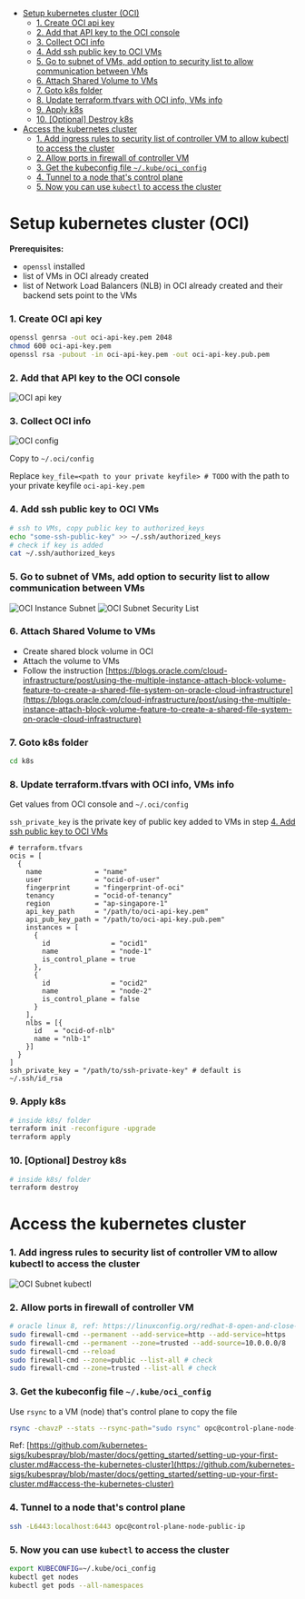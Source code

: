 - [Setup kubernetes cluster (OCI)](#setup-kubernetes-cluster-oci)
    - [1. Create OCI api key](#1-create-oci-api-key)
    - [2. Add that API key to the OCI console](#2-add-that-api-key-to-the-oci-console)
    - [3. Collect OCI info](#3-collect-oci-info)
    - [4. Add ssh public key to OCI VMs](#4-add-ssh-public-key-to-oci-vms)
    - [5. Go to subnet of VMs, add option to security list to allow communication between VMs](#5-go-to-subnet-of-vms-add-option-to-security-list-to-allow-communication-between-vms)
    - [6. Attach Shared Volume to VMs](#6-attach-shared-volume-to-vms)
    - [7. Goto k8s folder](#7-goto-k8s-folder)
    - [8. Update terraform.tfvars with OCI info, VMs info](#8-update-terraformtfvars-with-oci-info-vms-info)
    - [9. Apply k8s](#9-apply-k8s)
    - [10. \[Optional\] Destroy k8s](#10-optional-destroy-k8s)
- [Access the kubernetes cluster](#access-the-kubernetes-cluster)
    - [1. Add ingress rules to security list of controller VM to allow kubectl to access the cluster](#1-add-ingress-rules-to-security-list-of-controller-vm-to-allow-kubectl-to-access-the-cluster)
    - [2. Allow ports in firewall of controller VM](#2-allow-ports-in-firewall-of-controller-vm)
    - [3. Get the kubeconfig file `~/.kube/oci_config`](#3-get-the-kubeconfig-file-kubeoci_config)
    - [4. Tunnel to a node that's control plane](#4-tunnel-to-a-node-thats-control-plane)
    - [5. Now you can use `kubectl` to access the cluster](#5-now-you-can-use-kubectl-to-access-the-cluster)


# Setup kubernetes cluster (OCI)

**Prerequisites:**
- `openssl` installed
- list of VMs in OCI already created
- list of Network Load Balancers (NLB) in OCI already created and their backend sets point to the VMs

### 1. Create OCI api key

```bash
openssl genrsa -out oci-api-key.pem 2048
chmod 600 oci-api-key.pem
openssl rsa -pubout -in oci-api-key.pem -out oci-api-key.pub.pem
```

### 2. Add that API key to the OCI console

![OCI api key](./figs/oci-api-key.png)

### 3. Collect OCI info

![OCI config](./figs/oci-api-config.png)

Copy to `~/.oci/config`

Replace `key_file=<path to your private keyfile> # TODO` with the path to your private keyfile `oci-api-key.pem`

### 4. Add ssh public key to OCI VMs

```bash
# ssh to VMs, copy public key to authorized_keys
echo "some-ssh-public-key" >> ~/.ssh/authorized_keys
# check if key is added
cat ~/.ssh/authorized_keys
```

### 5. Go to subnet of VMs, add option to security list to allow communication between VMs

![OCI Instance Subnet](./figs/oci-instance-subnet.png)
![OCI Subnet Security List](./figs/oci-subnet-security-list.png)

### 6. Attach Shared Volume to VMs

- Create shared block volume in OCI
- Attach the volume to VMs
- Follow the instruction [https://blogs.oracle.com/cloud-infrastructure/post/using-the-multiple-instance-attach-block-volume-feature-to-create-a-shared-file-system-on-oracle-cloud-infrastructure](https://blogs.oracle.com/cloud-infrastructure/post/using-the-multiple-instance-attach-block-volume-feature-to-create-a-shared-file-system-on-oracle-cloud-infrastructure)

### 7. Goto k8s folder

```bash
cd k8s
```

### 8. Update terraform.tfvars with OCI info, VMs info

Get values from OCI console and `~/.oci/config`

`ssh_private_key` is the private key of public key added to VMs in step [4. Add ssh public key to OCI VMs](#4-add-ssh-public-key-to-oci-vms)

```hcl
# terraform.tfvars
ocis = [
  {
    name             = "name"
    user             = "ocid-of-user"
    fingerprint      = "fingerprint-of-oci"
    tenancy          = "ocid-of-tenancy"
    region           = "ap-singapore-1"
    api_key_path     = "/path/to/oci-api-key.pem"
    api_pub_key_path = "/path/to/oci-api-key.pub.pem"
    instances = [
      {
        id               = "ocid1"
        name             = "node-1"
        is_control_plane = true
      },
      {
        id               = "ocid2"
        name             = "node-2"
        is_control_plane = false
      }
    ],
    nlbs = [{
      id   = "ocid-of-nlb"
      name = "nlb-1"
    }]
  }
]
ssh_private_key = "/path/to/ssh-private-key" # default is ~/.ssh/id_rsa
```

### 9. Apply k8s

```bash
# inside k8s/ folder
terraform init -reconfigure -upgrade
terraform apply
```

### 10. [Optional] Destroy k8s

```bash
# inside k8s/ folder
terraform destroy
```

# Access the kubernetes cluster

### 1. Add ingress rules to security list of controller VM to allow kubectl to access the cluster

![OCI Subnet kubectl](./figs/oci-subnet-kubectl.png)

### 2. Allow ports in firewall of controller VM

```bash
# oracle linux 8, ref: https://linuxconfig.org/redhat-8-open-and-close-ports
sudo firewall-cmd --permanent --add-service=http --add-service=https
sudo firewall-cmd --permanent --zone=trusted --add-source=10.0.0.0/8
sudo firewall-cmd --reload
sudo firewall-cmd --zone=public --list-all # check
sudo firewall-cmd --zone=trusted --list-all # check
```

### 3. Get the kubeconfig file `~/.kube/oci_config`

Use `rsync` to a VM (node) that's control plane to copy the file

```bash
rsync -chavzP --stats --rsync-path="sudo rsync" opc@control-plane-node-public-ip:/etc/kubernetes/admin.conf ~/.kube/oci_config
```

Ref: [https://github.com/kubernetes-sigs/kubespray/blob/master/docs/getting_started/setting-up-your-first-cluster.md#access-the-kubernetes-cluster](https://github.com/kubernetes-sigs/kubespray/blob/master/docs/getting_started/setting-up-your-first-cluster.md#access-the-kubernetes-cluster)

### 4. Tunnel to a node that's control plane

```bash
ssh -L6443:localhost:6443 opc@control-plane-node-public-ip
```

### 5. Now you can use `kubectl` to access the cluster

```bash
export KUBECONFIG=~/.kube/oci_config
kubectl get nodes
kubectl get pods --all-namespaces
```